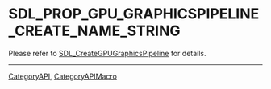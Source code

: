 # SDL_PROP_GPU_GRAPHICSPIPELINE_CREATE_NAME_STRING

Please refer to [SDL_CreateGPUGraphicsPipeline](SDL_CreateGPUGraphicsPipeline) for details.

----
[CategoryAPI](CategoryAPI), [CategoryAPIMacro](CategoryAPIMacro)

